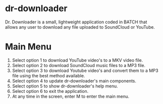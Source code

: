 # dr-downloader

Dr. Downloader is a small, lightweight application coded in BATCH that allows any user to download any file uploaded to SoundCloud or YouTube. 

# Main Menu

1. Select option 1 to download YouTube video's to a MKV video file.
2. Select option 2 to download SoundCloud music files to a MP3 file.
3. Select option 3 to download Youtube video's and convert them to a MP3 file using the best method available.
4. Select option 4 to update dr-downloader's main components.
5. Select option 5 to show dr-downloader's help menu.
6. Select option 6 to exit the application.
7. At any time in the screen, enter M to enter the main menu.
